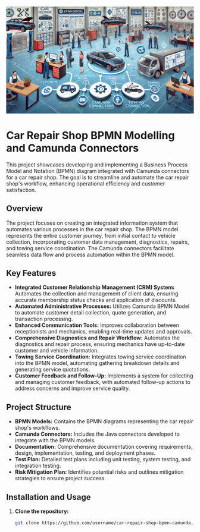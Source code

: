 ![Cover Image](https://github.com/o2-almutairi/Car-Repair-Shop-Business-Process-Automation-using-Camunda-BPMN/blob/master/Car_Repair_Shop_Workflow_Cover.png)
# Car Repair Shop BPMN Modelling and Camunda Connectors

This project showcases developing and implementing a Business Process Model and Notation (BPMN) diagram integrated with Camunda connectors for a car repair shop. The goal is to streamline and automate the car repair shop's workflow, enhancing operational efficiency and customer satisfaction.

## Overview

The project focuses on creating an integrated information system that automates various processes in the car repair shop. The BPMN model represents the entire customer journey, from initial contact to vehicle collection, incorporating customer data management, diagnostics, repairs, and towing service coordination. The Camunda connectors facilitate seamless data flow and process automation within the BPMN model.

## Key Features

- **Integrated Customer Relationship Management (CRM) System:** Automates the collection and management of client data, ensuring accurate membership status checks and application of discounts.
- **Automated Administrative Processes:** Utilizes Camunda BPMN Model to automate customer detail collection, quote generation, and transaction processing.
- **Enhanced Communication Tools:** Improves collaboration between receptionists and mechanics, enabling real-time updates and approvals.
- **Comprehensive Diagnostics and Repair Workflow:** Automates the diagnostics and repair process, ensuring mechanics have up-to-date customer and vehicle information.
- **Towing Service Coordination:** Integrates towing service coordination into the BPMN model, automating gathering breakdown details and generating service quotations.
- **Customer Feedback and Follow-Up:** Implements a system for collecting and managing customer feedback, with automated follow-up actions to address concerns and improve service quality.

## Project Structure

- **BPMN Models:** Contains the BPMN diagrams representing the car repair shop's workflows.
- **Camunda Connectors:** Includes the Java connectors developed to integrate with the BPMN models.
- **Documentation:** Comprehensive documentation covering requirements, design, implementation, testing, and deployment phases.
- **Test Plan:** Detailed test plans including unit testing, system testing, and integration testing.
- **Risk Mitigation Plan:** Identifies potential risks and outlines mitigation strategies to ensure project success.

## Installation and Usage

1. **Clone the repository:**
   ```sh
   git clone https://github.com/username/car-repair-shop-bpmn-camunda.git

